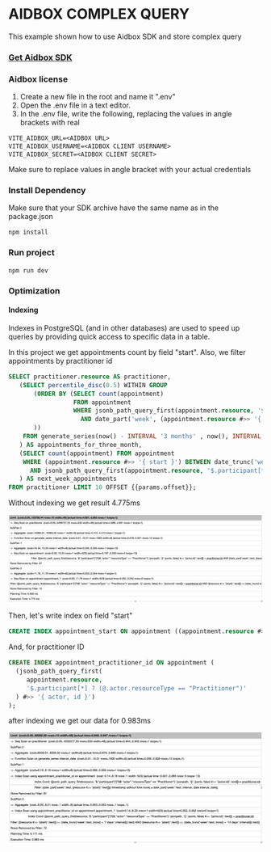 # AIDBOX COMPLEX QUERY

This example shown how to use Aidbox SDK and store complex query



### [Get Aidbox SDK](../../README.md)

### Aidbox license
1. Create a new file in the root and name it ".env"
2. Open the .env file in a text editor.
3. In the .env file, write the following, replacing the values in angle brackets with real 

```dotenv
VITE_AIDBOX_URL=<AIDBOX URL>
VITE_AIDBOX_USERNAME=<AIDBOX CLIENT USERNAME>
VITE_AIDBOX_SECRET=<AIDBOX CLIENT SECRET>
```

Make sure to replace values in angle bracket with your actual credentials

### Install Dependency

Make sure that your SDK archive have the same name as in the package.json

    npm install


### Run project
    
    npm run dev

### Optimization

#### Indexing

Indexes in PostgreSQL (and in other databases) are used to speed up
queries by providing quick access to specific data in a table.

In this project we get appointments count by field "start". Also, we filter appointments by practitioner id

 ```sql
 SELECT practitioner.resource AS practitioner,
    (SELECT percentile_disc(0.5) WITHIN GROUP
        (ORDER BY (SELECT count(appointment)
                   FROM appointment
                   WHERE jsonb_path_query_first(appointment.resource, '$.participant[*] ? (@.actor.resourceType == "Practitioner")') #>> '{ actor, id }' = practitioner.id
                     AND date_part('week', (appointment.resource #>> '{ start }')::timestamp) = date_part('week',interval_date)
        ))
     FROM generate_series(now() - INTERVAL '3 months' , now(), INTERVAL '1 week') AS interval_date
    ) AS appointments_for_three_month,
    (SELECT count(appointment) FROM appointment
     WHERE (appointment.resource #>> '{ start }') BETWEEN date_trunc('week', now() + '1 week')::text AND date_trunc('week', now() + '2 week')::text
       AND jsonb_path_query_first(appointment.resource, '$.participant[*] ? (@.actor.resourceType == "Practitioner")') #>> '{ actor, id }' = practitioner.id
    ) AS next_week_appointments
 FROM practitioner LIMIT 10 OFFSET {{params.offset}};
```

Without indexing we get result 4.775ms

![before indexing (4.7ms)](../../assets/before-index.webp)

Then, let's write index on field "start"

```sql
CREATE INDEX appointment_start ON appointment ((appointment.resource #>> '{ start }'));
```

And, for practitioner ID

 ```sql
 CREATE INDEX appointment_practitioner_id ON appointment (
   (jsonb_path_query_first(
      appointment.resource,
      '$.participant[*] ? (@.actor.resourceType == "Practitioner")'
   ) #>> '{ actor, id }')
 );
 ```

after indexing we get our data for 0.983ms

![after indexing (0.983ms)](../../assets/after-index.webp)






